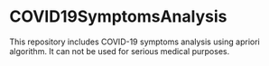 # COVID19SymptomsAnalysis
This repository includes COVID-19 symptoms analysis using apriori algorithm. It can not be used for serious medical purposes.
